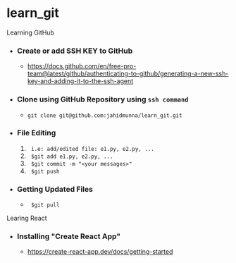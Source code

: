 # learn_git
Learning  GitHub

- ### Create or add SSH KEY to GitHub
  - https://docs.github.com/en/free-pro-team@latest/github/authenticating-to-github/generating-a-new-ssh-key-and-adding-it-to-the-ssh-agent

- ### Clone using GitHub Repository using `ssh command`
  - ```git clone git@github.com:jahidmunna/learn_git.git```

- ### File Editing
    1. &nbsp; ```i.e: add/edited file: e1.py, e2.py, ...```
    2. &nbsp; ```$git add e1.py, e2.py, ...```
    3. &nbsp; ```$git commit -m "<your messages>" ```
    4. &nbsp; ```$git push```
- ### Getting Updated Files
    - &nbsp; ```$git pull```

Learing React

- ### Installing "Create React App"
  - https://create-react-app.dev/docs/getting-started